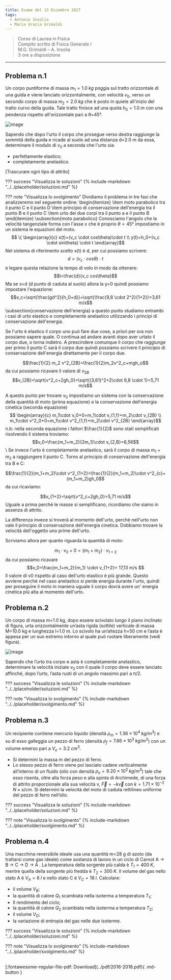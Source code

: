 ```yaml
---
title: Esame del 13 Dicembre 2017
tags:
  - Antonio Insolia
  - Maria Grazia Grimaldi
---
```


>Corso di Laurea in Fisica <br>
Compito scritto di Fisica Generale I <br>
M.G. Grimaldi – A. Insolia <br>
3 ore a disposizione <br>

---

## Problema n.1
Un corpo puntiforme di massa $m_1=1.0 \; kg$ poggia sul tratto orizzontale di una guida e viene lanciato orizzontalmente, con velocità $v_0$, verso un secondo corpo di massa $m_2=2.0  \; kg$ che è posto in quiete all'inizio del tratto curvo della guida. Tale tratto finisce ad una quota $h_0=1.0 \; m$ con una pendenza rispetto all'orizzontale pari a θ=45°. 

![image](https://user-images.githubusercontent.com/77018886/153271634-d43c3852-edb4-4497-acae-5b4ea0f951a3.png)

Sapendo che dopo l'urto il corpo che prosegue verso destra raggiunge la sommità della guida e ricade al suolo ad una distanza d=2.0 m da essa, determinare il modulo di $v_0$ a seconda che l'urto sia:

- perfettamente elastico;
- completamente anelastico.

[Trascurare ogni tipo di attrito]

??? success "Visualizza le soluzioni"
    {% include-markdown "../../placeholder/soluzioni.md" %}

??? note "Visualizza lo svolgimento"
Dividiamo il problema in tre fasi che analizzeremo nel seguente ordine:
\begin{itemize}
    \item moto parabolico tra il punto C e il punto D
    \item principio di conservazione dell'energia tra il punto B e il punto C
    \item urto dei due corpi tra il punto a e il punto B
\end{itemize}
\subsection{moto parabolico}
Conosciamo l'angolo che la velocità tangenziale forma con l'asse x che è proprio $\theta=45°$ impostiamo in un sistema le equazioni del moto.
$$
\{ \begin{array}{c}
   x(t)=(v_c \cdot cos\theta)\cdot t  \\
   y(t)=h_0+(v_c \cdot sin\theta) \cdot t 
\end{array}$$
Nel sistema di riferimento scelto x(t) è d, per cui possiamo scrivere:
$$d=(v_c \cdot cos\theta)\cdot t$$ e legare questa relazione la tempo di volo in modo da ottenere:
$$t=\frac{d}{v_c cos\theta}$$
Ma se x=d (d punto di caduta al suolo) allora la y=0 quindi possiamo impostare l'equazione:
$$v_c=\sqrt{\frac{gd^2}{h_0+d}}=\sqrt{\frac{9,8 \cdot 2^2}{1+2}}=3,61 m/s$$
\subsection{conservazione dell'energia}
a questo punto studiamo entrambi i casi di urto elastico e completamente anelastico utilizzando i principi di conservazione dell'energia.

Se l'urto è elastico il corpo uno può fare due cose, a priori per ora non possiamo sapere quale. O continua ad andare avanti dopo aver urtato il corpo due, o torna indietro. A prescindere comunque il corpo che raggiunge per primo il punto C sarà il corpo due quindi possiamo scrivere il principio di conservazione dell'energia direttamente per il corpo due.

$$\frac{1}{2} m_2 v^2_{2B}=\frac{1}{2}m_2v^2_c+mgh_o$$
da cui possiamo ricavare il valore di $v_{2B}$
$$v_{2B}=\sqrt{v^2_c+2gh_0}=\sqrt{(3,61)^2+2\cdot 9,8 \cdot 1}=5,71 m/s$$

A questo punto per trovare $v_0$ impostiamo un sistema con la conservazione della quantità di moto (prima equazione) e la conservazione dell'energia cinetica (seconda equazione)
$$
\begin{array}{c}
   m_1\cdot v_0+0=m_1\cdot v_{1,f}+m_2\cdot v_{2B}  \\
   m_1\cdot v^2_0+0=m_1\cdot v^2_{1,f}+m_2\cdot v^2_{2B}
\end{array}$$
n.b: nella seconda equazione i fattori $\frac{1}{2}$ sono stati semplificati
risolvendo il sistema troviamo:
$$v_0=\frac{m_1+m_2}{2m_1}\cdot v_{2,B}=8,56$$
\\
Se invece l'urto è completamente anelastico, sarà il corpo di massa $m_1+m_2$ a raggiungere il punto C.
Torno al principio di conservazione dell'energia tra B e C:

$$\frac{1}{2}(m_1+m_2)\cdot v^2_{1+2}=\frac{1}{2}(m_1+m_2)\cdot v^2_{c}+(m_1+m_2)gh_0$$
da cui ricaviamo:

$$v_{1+2}=\sqrt{v^2_c+2gh_0}=5,71 m/s$$
Uguale a prima perchè le masse si semplificano, ricordiamo che siamo in assenza di attrito.

La differenza invece si troverà al momento dell'urto, perchè nell'urto non vale il principio di conservazione dell'energia cinetica.
Dobbiamo trovare la velocità dell'oggetto uno prime dell'urto.

Scriviamo allora per quanto riguarda la quantità di moto:

$$m_1 \cdot v_0 +0=(m_1+m_2) \cdot v_{1+2}$$
 da cui possiamo ricavare 
 $$v_0=\frac{m_1+m_2}{m_1} \cdot v_{1+2}= 17,13 m/s $$
 Il valore di v0 rispetto al caso dell'urto elastico è più grande. Questo avviene perchè nel caso  anelastico si perde energia durante l'urto, quindi per proseguire il moto in maniera uguale il corpo dovrà avere un' energia cinetica più alta al momento dell'urto.



## Problema n.2
Un corpo di massa m=1.0 kg, dopo essere scivolato lungo il piano inclinato di figura, urta orizzontalmente un’asta rigida (sottile) verticale di massa M=10.0 kg e lunghezza l=1.0 m. Lo scivolo ha un’altezza h=50 cm e l’asta è appesa per un suo estremo intorno al quale può ruotare liberamente (vedi figura). 

![image](https://user-images.githubusercontent.com/77018886/153271674-e29d8f7d-8087-4bf4-8a9d-7a7c1cb63fae.png)

Sapendo che l’urto tra corpo e asta è completamente anelastico, determinare la velocità iniziale $v_0$ con il quale il corpo deve essere lanciato affinché, dopo l’urto, l’asta ruoti di un angolo massimo pari a π/2.

??? success "Visualizza le soluzioni"
    {% include-markdown "../../placeholder/soluzioni.md" %}

??? note "Visualizza lo svolgimento"
    {% include-markdown "../../placeholder/svolgimento.md" %}

## Problema n.3
Un recipiente contiene mercurio liquido (densità $ρ_m=1.36×10^4 \; kg/m^3$) e su di esso galleggia un pezzo
di ferro (densità $ρ_f=7.66×10^3 \; kg/m^3$) con un volume emerso pari a $V_e= 3.2 \; cm^3$.

- Si determini la massa m del pezzo di ferro.
- Lo stesso pezzo di ferro viene poi lasciato cadere verticalmente all’interno di un fluido (olio con densità $ρ_o=9.20×10^2 \; kg/m^3$) tale che esso risenta, oltre alla forza peso e alla spinta di Archimede, di una forza di attrito proporzionale alla sua velocità v, $\vec{F}= -k \vec{v}$ con $k=1.71×10^{-2} \; N×s/cm$. Si determini la velocità del moto di caduta rettilineo uniforme del pezzo di ferro nell’olio.

??? success "Visualizza le soluzioni"
    {% include-markdown "../../placeholder/soluzioni.md" %}

??? note "Visualizza lo svolgimento"
    {% include-markdown "../../placeholder/svolgimento.md" %}

## Problema n.4
Una macchina reversibile ideale usa una quantità m=28 g di azoto (da trattarsi come gas ideale) come sostanza di lavoro in un ciclo di Carnot A → B → C → D → A . La temperatura della sorgente più calda è $T_1=400 \; K$, mentre quella della sorgente più fredda è $T_2=300 \; K$. Il volume del gas nello stato A è $V_A=6 \; l$ e nello stato C è $V_C=18 \; l$. Calcolare:

- il volume $V_B$;
- la quantità di calore $Q_1$ scambiata nella isoterma a temperatura $T_1$;
- Il rendimento del ciclo;
- la quantità di calore $Q_2$ scambiata nella isoterma a temperatura $T_2$;
- il volume $V_D$;
- la variazione di entropia del gas nelle due isoterme.

??? success "Visualizza le soluzioni"
    {% include-markdown "../../placeholder/soluzioni.md" %}

??? note "Visualizza lo svolgimento"
    {% include-markdown "../../placeholder/svolgimento.md" %}

<br>
[:fontawesome-regular-file-pdf: Download](../pdf/2016-2018.pdf){ .md-button }
